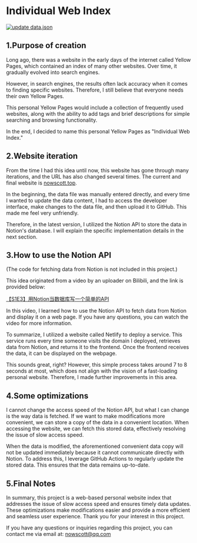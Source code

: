 # Individual Web Index

[![update data.json](https://github.com/NowScott/web_database/actions/workflows/scraping.yml/badge.svg?branch=main&event=workflow_dispatch)](https://github.com/NowScott/web_database/actions/workflows/scraping.yml)

## 1.Purpose of creation
Long ago, there was a website in the early days of the internet called Yellow Pages, which contained an index of many other websites. Over time, it gradually evolved into search engines.

However, in search engines, the results often lack accuracy when it comes to finding specific websites. Therefore, I still believe that everyone needs their own Yellow Pages.

This personal Yellow Pages would include a collection of frequently used websites, along with the ability to add tags and brief descriptions for simple searching and browsing functionality.

In the end, I decided to name this personal Yellow Pages as "Individual Web Index."

## 2.Website iteration
From the time I had this idea until now, this website has gone through many iterations, and the URL has also changed several times. The current and final website is [nowscott.top](https://nowscott.top).

In the beginning, the data file was manually entered directly, and every time I wanted to update the data content, I had to access the developer interface, make changes to the data file, and then upload it to GitHub. This made me feel very unfriendly.

Therefore, in the latest version, I utilized the Notion API to store the data in Notion's database. I will explain the specific implementation details in the next section.

## 3.How to use the Notion API
(The code for fetching data from Notion is not included in this project.)

This idea originated from a video by an uploader on Bilibili, and the link is provided below:

[【S1E3】用Notion当数据库写一个简单的API](https://www.bilibili.com/video/BV1gF411E7pV/?share_source=copy_web&vd_source=98c7014c35363c157a4fba4929dbda77)

In this video, I learned how to use the Notion API to fetch data from Notion and display it on a web page. If you have any questions, you can watch the video for more information.

To summarize, I utilized a website called Netlify to deploy a service. This service runs every time someone visits the domain I deployed, retrieves data from Notion, and returns it to the frontend. Once the frontend receives the data, it can be displayed on the webpage.

This sounds great, right? However, this simple process takes around 7 to 8 seconds at most, which does not align with the vision of a fast-loading personal website. Therefore, I made further improvements in this area.

## 4.Some optimizations
I cannot change the access speed of the Notion API, but what I can change is the way data is fetched. If we want to make modifications more convenient, we can store a copy of the data in a convenient location. When accessing the website, we can fetch this stored data, effectively resolving the issue of slow access speed.

When the data is modified, the aforementioned convenient data copy will not be updated immediately because it cannot communicate directly with Notion. To address this, I leverage GitHub Actions to regularly update the stored data. This ensures that the data remains up-to-date.

## 5.Final Notes
In summary, this project is a web-based personal website index that addresses the issue of slow access speed and ensures timely data updates. These optimizations make modifications easier and provide a more efficient and seamless user experience. Thank you for your interest in this project.

If you have any questions or inquiries regarding this project, you can contact me via email at: [<i class="fa fa-envelope-o"></i> nowscott@qq.com](mailto:nowscott@qq.com)